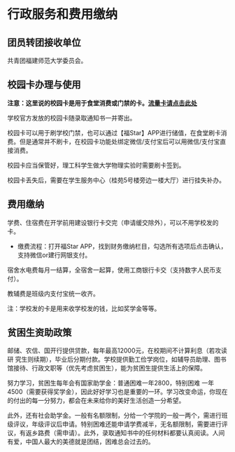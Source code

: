 # 行政服务和费用缴纳
## 团员转团接收单位
共青团福建师范大学委员会。

## 校园卡办理与使用
**注意：这里说的校园卡是用于食堂消费或门禁的卡。[流量卡请点击此处](../service/network.md)**

学校官方发放的校园卡随录取通知书一并寄出。

校园卡可以用于刷学校门禁，也可以通过【福Star】APP进行储值，在食堂刷卡消费。但是通常并不刷卡，在校园卡功能处绑定微信/支付宝后可以用微信/支付宝直接消费。

校园卡应当保管好，理工科学生做大学物理实验时需要刷卡签到。

校园卡丢失后，需要在学生服务中心（桂苑5号楼旁边一楼大厅）进行挂失补办。

## 费用缴纳
学费、住宿费在开学前用建设银行卡交完（申请缓交除外），可以不用学校发的卡。

- 缴费流程：打开福Star APP，找到财务缴纳栏目，勾选所有选项后点击确认，支持微信or建行网银支付。

宿舍水电费每月一结算，全宿舍一起算，使用工商银行卡交（支持数字人民币支付）。

教辅费是班级内支付宝统一收齐。

注：学校发的卡是用来收学校发的钱，比如奖学金等等。

## 贫困生资助政策

邮储、农信、国开行提供贷款，每年最高12000元，在校期间不计算利息（若攻读研 究生则续期），毕业后分期付款。学校提供勤工俭学岗位，如辅导员助理、图书馆接待、行政文职等（优先考虑贫困生），能为贫困生提供生活上的保障。

努力学习，贫困生每年会有国家助学金：普通困难一年2800，特别困难 一年4500（需要获得奖学金），因此好好学习也是重要的一环。学习改变命运，你现在的付出的每一分努力，都会在未来给你的美好生活创造一分希望。

此外，还有社会助学金。一般有名额限制，分给一个学院的一般一两个，需进行班级评议，年级评议后申请。特别困难还能申请学费减半，无名额限制，需要进行评议，有返乡路费（需申请）。此外，录取通知书中的任何材料都要认真阅读。人间有爱，中国人最大的美德就是团结，困难总会过去的。